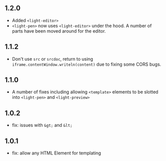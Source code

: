 ## 1.2.0

- Added `<light-editor>`
- `<light-pen>` now uses `<light-editor>` under the hood. A number of parts have been moved around for the editor.

## 1.1.2

- Don't use `src` or `srcdoc`, return to using `iframe.contentWindow.writeln(content)` due to fixing
some CORS bugs.

## 1.1.0

- A number of fixes including allowing `<template>` elements to be slotted into `<light-pen>` and `<light-preview>`

## 1.0.2

- fix: issues with `&gt;` and `&lt;`

## 1.0.1

- fix: allow any HTML Element for templating
